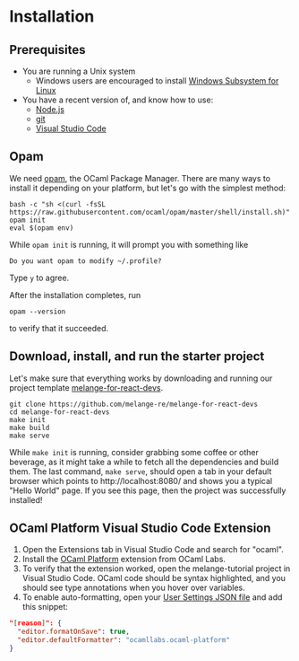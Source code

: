 # Installation

## Prerequisites

- You are running a Unix system
    - Windows users are encouraged to install [Windows Subsystem for
Linux](https://learn.microsoft.com/en-us/windows/wsl/)
- You have a recent version of, and know how to use:
    - [Node.js](https://nodejs.org/)
    - [git](https://git-scm.com/)
    - [Visual Studio Code](https://code.visualstudio.com/)

## Opam

We need [opam](https://opam.ocaml.org/), the OCaml Package Manager. There are
many ways to install it depending on your platform, but let's go with the
simplest method:

    bash -c "sh <(curl -fsSL https://raw.githubusercontent.com/ocaml/opam/master/shell/install.sh)"
    opam init
    eval $(opam env)

While `opam init` is running, it will prompt you with something like

```
Do you want opam to modify ~/.profile?
```

Type `y` to agree.

After the installation completes, run

```
opam --version
```

to verify that it succeeded.

## Download, install, and run the starter project

Let's make sure that everything works by downloading and running our project
template
[melange-for-react-devs](https://github.com/melange-re/melange-for-react-devs).

    git clone https://github.com/melange-re/melange-for-react-devs
    cd melange-for-react-devs
    make init
    make build
    make serve

While `make init` is running, consider grabbing some coffee or other beverage,
as it might take a while to fetch all the dependencies and build them. The last
command, `make serve`, should open a tab in your default browser which points to
http://localhost:8080/ and shows you a typical "Hello World" page. If you see
this page, then the project was successfully installed!

## OCaml Platform Visual Studio Code Extension

1. Open the Extensions tab in Visual Studio Code and search for "ocaml".
1. Install the [OCaml
Platform](https://marketplace.visualstudio.com/items?itemName=ocamllabs.ocaml-platform)
extension from OCaml Labs.
1. To verify that the extension worked, open the melange-tutorial project in
Visual Studio Code. OCaml code should be syntax highlighted, and you should see
type annotations when you hover over variables.
1. To enable auto-formatting, open your [User Settings
JSON file](https://code.visualstudio.com/docs/getstarted/settings#_settingsjson)
and add this snippet:

```json
"[reason]": {
  "editor.formatOnSave": true,
  "editor.defaultFormatter": "ocamllabs.ocaml-platform"
}
```
